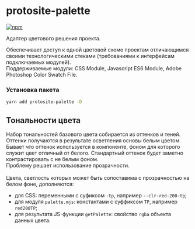 # protosite-palette

[![npm](https://img.shields.io/npm/v/protosite-palette.svg)](https://www.npmjs.com/package/protosite-palette)

Адаптер цветового решения проекта.

Обеспечивает доступ к одной цветовой схеме проектам отличающимся своими технологическими стеками (требованиями к интерфейсам подключаемых модулей).<br>
Поддерживаемые модули: CSS Module, Javascript ES6 Module, Adobe Photoshop Color Swatch File.


### Установка пакета

```bash
yarn add protosite-palette -D
```


## Тональности цвета

Набор тональностей базового цвета собирается из оттенков и теней.<br>
Оттенки получаются в результате осветления основы белым цветом. Бывает что оттенок используется в компоненте, фоном для которого служит цвет отличный от белого. Cтандартный оттенок будет заметно контрастировать с не белым фоном.<br>
Проблему решает использование прозрачности.<br><br>
Цвета, светлость которых может быть сопоставима с прозрачностью на белом фоне, дополняются:
* для CSS: переменными с суфиксом `-tp`, например `--clr-red-200-tp`;
* для модуля `palette.mjs`: константами с суффиксом `TP`, например `red200TP`;
* для результата JS-функции `getPalette`: свойство `rgba` объекта данных цвета.
